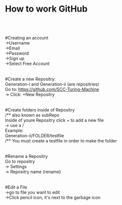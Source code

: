 # How to work GitHub
<br><br><br>
#Creating an account<br>
  ->Username<br>
  ->Email<br>
  ->Password<br>
    ->Sign up<br>
      ->Select Free Account<br><br><br>
#Create a new Repositry:<br>
Generation-i and  Generation-ii (are repositries)<br>
  Go to: https://github.com/SCC-Turing-Machine<br>
    -> Click: +New Repositry<br>
<br><br>
#Create folders inside of Repositry<br>
/** also known as subRepo<br>
  Inside of youre Repositry click + to add a new file<br>
  -> use a /<br>
  Example:<br>
    Generation-ii/FOLDER/testfile<br>
    /** You must create a testfile in order to make the folder<br>
    <br><br>
#Rename a Repositry<br>
  Go to repositry<br>
  -> Settings <br>
    -> Repositry name (rename)<br>
    <br><br>
#Edit a File<br>
  ->go to file you want to edit<br>
    ->Click pencil icon, it's next to the garbage icon
  
